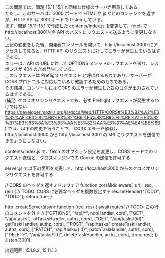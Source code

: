 この問題では、問題 15.11-15.1 と同様な仕様のサーバが用意してある。  
ただし、このサーバは、3000 ポートで HTML や js などのコンテンツを返すが、HTTP API は 3001 ポートで Listen している。  
まず、問題 15.11-15.1 で作成した contents/index.js を変更して、fetch で http://localhost:3001/<各 API のパス> にリクエストを送るように変更しなさい。  
上記の変更をした後、開発者コンソールを開いて、http://localhost:3000 にアクセスして見ると、HTTP API のリクエストに対してエラーが発生しているはずである。  
エラーは、API の URL に対して OPTIONS メソッドのリクエストを送り、レスポンスが 404 のため発生している。  
このリクエストは Preflight リクエスト と呼ばれるものであり、サーバーが CORS プロトコルに対応しているか確認するためのものである。  
その結果、コンソールには CORS のエラーが発生した旨のログが出力されているはずである。  
(補足: クロスオリジンリクエストでも、必ず Preflight リクエストが発生するわけではない
https://developer.mozilla.org/ja/docs/Web/HTTP/CORS#%E3%82%A2%E3%82%AF%E3%82%BB%E3%82%B9%E5%88%B6%E5%BE%A1%E3%82%B7%E3%83%8A%E3%83%AA%E3%82%AA%E3%81%AE%E4%BE%8B)
では、以下の変更を行うことで、 CORS エラーを解消し http://localhost:3000 から http://localhost:3001 の API にリクエストを送信できるようにしなさい。

contents/index.js で、fetch のオプション設定を変更し、CORS モードでのリクエスト送信と、クロスオリジンでの Cookie の送信を許可する

server.js で以下の箇所を変更して、http://localhost:3000 からのクロスオリジンリクエストを許可する

// CORS のヘッダを返すミドルウェア
function corsMiddleware(\_url, \_req, res) {
// TODO: CORS に必要なヘッダを複数設定する
res.setHeader("TODO", "TODO");
return true;
}

http
.createServer(async function (req, res) {
await routes(
// TODO: この行のコメントを外す
// ["OPTIONS", "/api/*", nopHandler, cors],
["GET", "/api/tasks", listTasksHandler, authz, cors],
["GET", "/api/tasks/{id}", getTaskHandler, authz, cors],
["POST", "/api/tasks", createTaskHandler, authz, cors],
["PATCH", "/api/tasks/{id}", patchTaskHandler, authz, cors],
["DELETE", "/api/tasks/{id}", deleteTaskHandler, authz, cors],
)(req, res);
})
.listen(3001);

出題範囲: 15.1.8.2, 15.11.1.8
